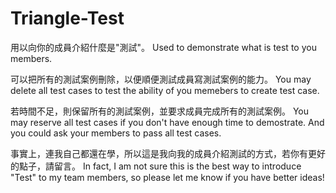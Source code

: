 Triangle-Test
=============

用以向你的成員介紹什麼是"測試"。
Used to demonstrate what is test to you members.

可以把所有的測試案例刪除，以便順便測試成員寫測試案例的能力。
You may delete all test cases to test the ability of you memebers to create test case.

若時間不足，則保留所有的測試案例，並要求成員完成所有的測試案例。
You may reserve all test cases if you don't have enough time to demostrate. And you could ask your members to pass all test cases.

事實上，連我自己都還在學，所以這是我向我的成員介紹測試的方式，若你有更好的點子，請留言。
In fact, I am not sure this is the best way to introduce "Test" to my team members, so please let me know if you have better ideas!
